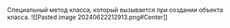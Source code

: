 Специальный метод класса, который вызывается при создании объекта класса.
![[Pasted image 20240622212913.png#Center]]
